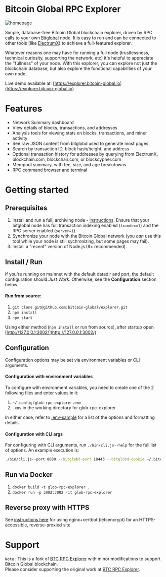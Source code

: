 # Bitcoin Global RPC Explorer

![homepage](https://github.com/bitcoin-global/explorer/blob/master/public/img/screenshots/homepage.png?raw=true)

Simple, database-free Bitcoin Global blockchain explorer, driven by RPC calls to your own [Bitglobal](https://github.com/bitcoin-global/bitcoin-global) node. It is easy to run and can be connected to other tools (like [ElectrumX](https://github.com/spesmilo/electrumx)) to achieve a full-featured explorer.      

Whatever reasons one may have for running a full node (trustlessness, technical curiosity, supporting the network, etc) it's helpful to appreciate the "fullness" of your node. With this explorer, you can explore not just the blockchain database, but also explore the functional capabilities of your own node.

Live demo available at: [https://explorer.bitcoin-global.io](https://explorer.bitcoin-global.io)

# Features
* Network Summary dashboard
* View details of blocks, transactions, and addresses
* Analysis tools for viewing stats on blocks, transactions, and miner activity
* See raw JSON content from bitglobd used to generate most pages
* Search by transaction ID, block hash/height, and address
* Optional transaction history for addresses by querying from ElectrumX, blockchain.com, blockchair.com, or blockcypher.com
* Mempool summary, with fee, size, and age breakdowns
* RPC command browser and terminal

# Getting started

## Prerequisites
1. Install and run a full, archiving node - [instructions](https://bitcoin-global.io/en/full-node). Ensure that your bitglobal node has full transaction indexing enabled (`txindex=1`) and the RPC server enabled (`server=1`).
2. Synchronize your node with the Bitcoin Global network (you *can* use this tool while your node is still sychronizing, but some pages may fail).
3. Install a "recent" version of Node.js (8+ recommended).

## Install / Run
If you're running on mainnet with the default datadir and port, the default configuration should *Just Work*. Otherwise, see the **Configuration** section below.

#### Run from source:
1. `git clone git@github.com:bitcoin-global/explorer.git`
2. `npm install`
3. `npm start`


Using either method (`npm install` or run from source), after startup open [http://127.0.0.1:3002/](http://127.0.0.1:3002/)


## Configuration
Configuration options may be set via environment variables or CLI arguments.

#### Configuration with environment variables
To configure with environment variables, you need to create one of the 2 following files and enter values in it:

1. `~/.config/glob-rpc-explorer.env`
2. `.env` in the working directory for glob-rpc-explorer

In either case, refer to [.env-sample](.env-sample) for a list of the options and formatting details.

#### Configuration with CLI args
For configuring with CLI arguments, run `./bin/cli.js--help` for the full list of options. An example execution is:

```bash
./bin/cli.js--port 8080 --bitglobd-port 18443 --bitglobd-cookie ~/.bitcoin/regtest/.cookie
```

## Run via Docker
1. `docker build -t glob-rpc-explorer .`
2. `docker run -p 3002:3002 -it glob-rpc-explorer`


## Reverse proxy with HTTPS
See [instructions here](docs/nginx-reverse-proxy.md) for using nginx+certbot (letsencrypt) for an HTTPS-accessible, reverse-proxied site.

# Support
`Note:` This is a fork of [BTC RPC Explorer](https://github.com/janoside/btc-rpc-explorer) with minor modifications to support Bitcoin Global blockchain.     
Please consider supporting the original work at [BTC RPC Explorer](https://github.com/janoside/btc-rpc-explorer). 